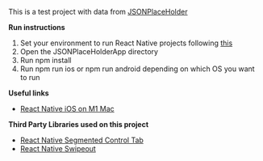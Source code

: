 This is a test project with data from <a href="https://jsonplaceholder.typicode.com/">JSONPlaceHolder</a>

<b>Run instructions</b>
<ol>
  <li>Set your environment to run React Native projects following <a href="https://reactnative.dev/docs/environment-setup">this</a></li>
  <li>Open the JSONPlaceHolderApp directory</li>
  <li>Run npm install</li>
  <li>Run npm run ios or npm run android depending on which OS you want to run</li>
</ol>

<b>Useful links</b>
<ul>
  <li><a href="https://dev.to/frafajec/react-native-ios-on-m1-mac-2ia0">React Native iOS on M1 Mac</a></li>
</ul>

<b>Third Party Libraries used on this project</b>
<ul>
  <li><a href="https://github.com/kirankalyan5/react-native-segmented-control-tab">React Native Segmented Control Tab</a></li>
  <li><a href="https://github.com/dancormier/react-native-swipeout">React Native Swipeout</a></li>
</ul>
